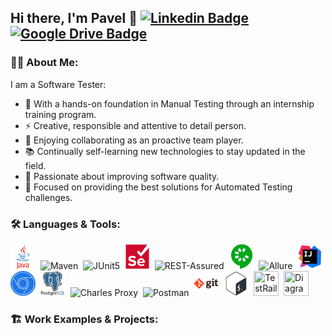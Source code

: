  ## Hi there, I'm Pavel 👋 [![Linkedin Badge](https://img.shields.io/badge/-Pavel-blue?style=flat&logo=Linkedin&logoColor=white)](https://www.linkedin.com/in/mrfurrypants) [![Google Drive Badge](https://img.shields.io/badge/-My%20CV-yellow?style=flat&logo=Google-Drive&logoColor=white)](https://drive.google.com/file/d/1hAspvy6siCKJNyUwOwJMtdOEe_72MK30/view?usp=sharing)

 ### :man_technologist: About Me:

I am a Software Tester:

- 🥇 With a hands-on foundation in Manual Testing through an internship training program.
- ⚡ Creative, responsible and attentive to detail person.
- 🤝 Enjoying collaborating as an proactive team player.
- 📚 Continually self-learning new technologies to stay updated in the field.
- 🚀 Passionate about improving software quality.
- 🎯 Focused on providing the best solutions for Automated Testing challenges.
  
 ### :hammer_and_wrench: Languages & Tools:

<p>
<img src="https://github.com/devicons/devicon/blob/master/icons/java/java-original-wordmark.svg" title="Java" alt="Java" width="40" height="40"/>&nbsp;
<img src="https://user-images.githubusercontent.com/43886029/158700377-62b0da69-81a2-4340-8ce6-dec718533aee.svg" title="Maven" alt="Maven" width="40" height="40"/>&nbsp;
<img src="https://raw.githubusercontent.com/junit-team/junit5/86465f4f491219ad0c0cf9c64eddca7b0edeb86f/assets/img/junit5-logo.svg" title="JUnit5" alt="JUnit5" width="40" height="40"/>&nbsp;
<img src="https://github.com/devicons/devicon/blob/master/icons/selenium/selenium-original.svg" title="Selenium" alt="Selenium" width="40" height="40"/>&nbsp;
<img src="https://avatars.githubusercontent.com/u/19369327?s=200&v=4" title="REST-Assured" alt="REST-Assured" width="40" height="40"/>&nbsp;
<img src="https://github.com/devicons/devicon/blob/master/icons/cucumber/cucumber-plain.svg" title="Cucumber" alt="Cucumber" width="40" height="40"/>&nbsp;
<img src="https://avatars.githubusercontent.com/u/5879127?s=200&v=4" title="Allure" alt="Allure" width="40" height="40"/>&nbsp;
<img src="https://github.com/devicons/devicon/blob/master/icons/intellij/intellij-original.svg" title="Intellij-IDEA" alt="Intellij-IDEA" width="40" height="40"/>&nbsp;
<img src="https://github.com/ChromeDevTools/devtools-logo/blob/master/logos/svg/chrome-devtools-circle-128.svg" title="ChromeDevTools" alt="ChromeDevTools" width="40" height="40"/>&nbsp;
<img src="https://github.com/devicons/devicon/blob/master/icons/postgresql/postgresql-original-wordmark.svg" title="PostgreSQL"  alt="PostgreSQL" width="40" height="40"/>&nbsp;
<img src="https://raw.githubusercontent.com/nmint8m/guide-charles-proxy/master/Images/img-icon.png" title="Charles Proxy"  alt="Charles Proxy" width="40" height="40"/>&nbsp;
<img src="https://www.vectorlogo.zone/logos/getpostman/getpostman-icon.svg" title="Postman"  alt="Postman" width="40" height="40"/>&nbsp;
<img src="https://github.com/devicons/devicon/blob/master/icons/git/git-original-wordmark.svg" title="Git" **alt="Git" width="40" height="40"/>&nbsp;
<img src="https://github.com/devicons/devicon/blob/master/icons/bash/bash-original.svg" title="BASH" **alt="BASH" width="40" height="40"/>&nbsp;
<img src="https://avatars.githubusercontent.com/u/3909953?s=200&v=4" title="TestRail" **alt="TestRail" width="40" height="40"/>&nbsp;
<img src="https://upload.wikimedia.org/wikipedia/commons/3/3e/Diagrams.net_Logo.svg" title="Diagrams.net" **alt="Diagrams.net" width="40" height="40"/>&nbsp;
</p>

 ### :building_construction: Work Examples & Projects:

